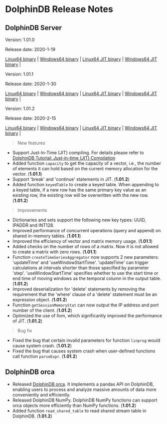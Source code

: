 # DolphinDB Release Notes

## DolphinDB Server

Version: 1.01.0

Release date: 2020-1-19


[Linux64 binary](http://www.dolphindb.com/downloads/DolphinDB_Linux64_V1.01.0.zip) | 
[Windows64 binary](http://www.dolphindb.com/downloads/DolphinDB_Win64_V1.01.0.zip) | 
[Linux64 JIT binary](http://www.dolphindb.com/downloads/DolphinDB_Linux64_V1.01.0_JIT.zip) | 
[Windows64 JIT binary](http://www.dolphindb.com/downloads/DolphinDB_Win64_V1.01.0_JIT.zip) | 


Version: 1.01.1

Release date: 2020-1-30


[Linux64 binary](http://www.dolphindb.com/downloads/DolphinDB_Linux64_V1.01.1.zip) | 
[Windows64 binary](http://www.dolphindb.com/downloads/DolphinDB_Win64_V1.01.1.zip) | 
[Linux64 JIT binary](http://www.dolphindb.com/downloads/DolphinDB_Linux64_V1.01.1_JIT.zip) | 
[Windows64 JIT binary](http://www.dolphindb.com/downloads/DolphinDB_Win64_V1.01.1_JIT.zip) | 


Version: 1.01.2

Release date: 2020-2-15


[Linux64 binary](http://www.dolphindb.com/downloads/DolphinDB_Linux64_V1.01.2.zip) | 
[Windows64 binary](http://www.dolphindb.com/downloads/DolphinDB_Win64_V1.01.2.zip) | 
[Linux64 JIT binary](http://www.dolphindb.com/downloads/DolphinDB_Linux64_V1.01.2_JIT.zip) | 
[Windows64 JIT binary](http://www.dolphindb.com/downloads/DolphinDB_Win64_V1.01.2_JIT.zip) | 

> New features

* Support Just-In-Time (JIT) compiling. For details please refer to [DolphinDB Tutorial: Just-in-time (JIT) Compilation](https://github.com/dolphindb/Tutorials_EN/blob/master/jit.md)
* Added function `capacity` to get the capacity of a vector, i.e., the number of elements it can hold based on the current memory allocation for the vector. (**1.01.1**)
* Support 'break' and 'continue' statements in JIT. (**1.01.2**) 
* Added function `keyedTable` to create a keyed table. When appending to a keyed table, if a new row has the same primary key value as an existing row, the existing row will be overwritten with the new row. (**1.01.2**)

> Improvements

* Dictionaries and sets support the following new key types: UUID, IPADDR and INT128.
* Improved performance of concurrent operations (query and append) on shared in-memory tables. (**1.01.1**)
* Improved the efficiency of vector and matrix memory usage. (**1.01.1**)
* Added checks on the number of rows of a matrix. Now it is not allowed to create a matrix with zero rows. (**1.01.1**)
* Function `createTimeSeriesAggregator` now supports 2 new parameters: 'updateTime' and 'useWindowStartTime'. 'updateTime' can trigger calculations at intervals shorter than those specified by parameter 'step'. 'useWindowStartTime' specifies whether to use the start time or end time of moving windows as the temporal column in the output table. (**1.01.2**)
* Improved deserialization for 'delete' statements by removing the requirement that the 'where' clause of a 'delete' statement must be an expression object. (**1.01.2**)
* Function `getSessionMemoryStat` can now output the IP address and port number of the client. (**1.01.2**)
* Optimized the use of llvm, which significantly improved the performance of JIT. (**1.01.2**)    

> Bug fix

* Fixed the bug that certain invalid parameters for function `linprog` would cause system crash. (**1.01.2**)
* Fixed the bug that causes system crash when user-defined functions call function `parseExpr`. (**1.01.2**)

## DolphinDB orca

* Released [DolphinDB orca](https://github.com/dolphindb/Orca). It implements a pandas API on DolphinDB, enabling users to process and analyze massive amounts of data more conveniently and efficiently.
* Released DolphinDB NumPy. DolphinDB NumPy functions can support orca objects more efficiently than NumPy functions. (**1.01.2**)
* Added function `read_shared_table` to read shared stream table in DolphinDB. (**1.01.2**)


